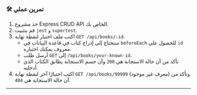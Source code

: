 ### 🛠️ تمرين عملي
1.  خذ مشروع Express CRUD API الخاص بك.
2.  قم بتثبيت `jest` و `supertest`.
3.  اكتب ملف اختبار لنقطة نهاية `GET /api/books/:id`.
    * ستحتاج إلى إدراج كتاب في قاعدة البيانات في `beforeEach` للحصول على `id` معروف يمكنك اختباره.
    * أرسل طلب `GET` إلى `/api/books/your-known-id`.
    * تأكد من أن حالة الاستجابة هي `200` وأن جسم الاستجابة يطابق الكتاب الذي أدخلته.
4.  اكتب اختبارًا آخر لنقطة نهاية `GET /api/books/99999` (معرف غير موجود) وتأكد من أن حالة الاستجابة هي `404`.

---